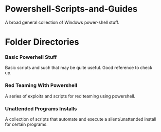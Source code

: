 # Powershell-Scripts-and-Guides
A broad general collection of Windows power-shell stuff.

# Folder Directories

### **Basic Powerhell Stuff**
Basic scripts and such that may be quite useful. Good reference to check up.

### **Red Teaming With Powershell**
A series of exploits and scripts for red teaming using powershell.

### **Unattended Programs Installs**
A collection of scripts that automate and execute a silent/unattended install for certain programs.

